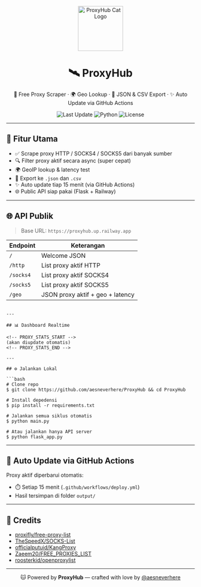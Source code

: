 <p align="center">
  <img src="https://github.com/images/mona-whisper.gif" width="120" alt="ProxyHub Cat Logo" />
</p>

<h1 align="center">🛰️ ProxyHub</h1>

<p align="center">
  🔌 Free Proxy Scraper · 🌍 Geo Lookup · 📄 JSON & CSV Export · ✨ Auto Update via GitHub Actions
</p>

<p align="center">
  <img alt="Last Update" src="https://github.com/aesneverhere/ProxyHub/actions/workflows/deploy.yml/badge.svg">
  <img alt="Python" src="https://img.shields.io/badge/Python-3.10+-blue?style=flat-square">
  <img alt="License" src="https://img.shields.io/github/license/aesneverhere/ProxyHub?style=flat-square">
</p>

---

## 🚀 Fitur Utama

* ✅ Scrape proxy HTTP / SOCKS4 / SOCKS5 dari banyak sumber
* 🔍 Filter proxy aktif secara async (super cepat)
* 🌍 GeoIP lookup & latency test
* 📄 Export ke `.json` dan `.csv`
* ✨ Auto update tiap 15 menit (via GitHub Actions)
* 🌐 Public API siap pakai (Flask + Railway)

---

## 🌐 API Publik

> Base URL: `https://proxyhub.up.railway.app`

| Endpoint  | Keterangan                       |
| --------- | -------------------------------- |
| `/`       | Welcome JSON                     |
| `/http`   | List proxy aktif HTTP            |
| `/socks4` | List proxy aktif SOCKS4          |
| `/socks5` | List proxy aktif SOCKS5          |
| `/geo`    | JSON proxy aktif + geo + latency |

```

---

## 📊 Dashboard Realtime

<!-- PROXY_STATS_START -->
(akan diupdate otomatis)
<!-- PROXY_STATS_END -->

---

## ⚙️ Jalankan Lokal

```bash
# Clone repo
$ git clone https://github.com/aesneverhere/ProxyHub && cd ProxyHub

# Install depedensi
$ pip install -r requirements.txt

# Jalankan semua siklus otomatis
$ python main.py

# Atau jalankan hanya API server
$ python flask_app.py
```

---

## 🔄 Auto Update via GitHub Actions

Proxy aktif diperbarui otomatis:

* ⏱️ Setiap 15 menit (`.github/workflows/deploy.yml`)
* Hasil tersimpan di folder `output/`

---

## 👥 Credits

* [proxifly/free-proxy-list](https://github.com/proxifly/free-proxy-list)
* [TheSpeedX/SOCKS-List](https://github.com/TheSpeedX/SOCKS-List)
* [officialputuid/KangProxy](https://github.com/officialputuid/KangProxy)
* [Zaeem20/FREE\_PROXIES\_LIST](https://github.com/Zaeem20/FREE_PROXIES_LIST)
* [roosterkid/openproxylist](https://github.com/roosterkid/openproxylist)

---

<p align="center">
  🐱 Powered by <strong>ProxyHub</strong> — crafted with love by <a href="https://github.com/aesneverhere">@aesneverhere</a>
</p>
